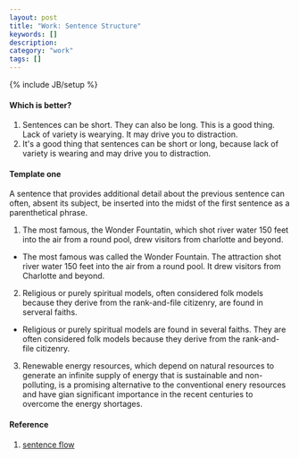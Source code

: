 ```yaml
---
layout: post
title: "Work: Sentence Structure"
keywords: []
description: 
category: "work"
tags: []
---
```

{% include JB/setup %}

#### Which is better?

1. Sentences can be short. They can also be long. This is a good thing. Lack of
variety is wearying. It may drive you to distraction.
2. It's a good thing that sentences can be short or long, because lack of
  variety is wearing and may drive you to distraction.


#### Template one
A sentence that provides additional detail about the previous sentence can
often, absent its subject, be inserted into the midst of the first sentence as
a parenthetical phrase.
1. The most famous, the Wonder Fountatin, which shot river water 150 feet into
   the air from a round pool, drew visitors from charlotte and beyond.
- The most famous was called the Wonder Fountain. The attraction shot river
  water 150 feet into the air from a round pool. It drew visitors from
  Charlotte and beyond.

2. Religious or purely spiritual models, often considered folk models because
   they derive from the rank-and-file citizenry, are found in serveral faiths.
- Religious or purely spiritual models are found in several faiths. They are
  often considered folk models because they derive from the rank-and-file
  citizenry.

3. Renewable energy resources, which depend on natural resources to generate an
   infinite supply of energy that is sustainable and non-polluting, is a
   promising alternative to the conventional enery resources and have gian
   significant importance in the recent centuries to overcome the energy shortages.


#### Reference
1. [sentence flow](https://www.dailywritingtips.com/5-keys-to-better-sentence-flow/)

